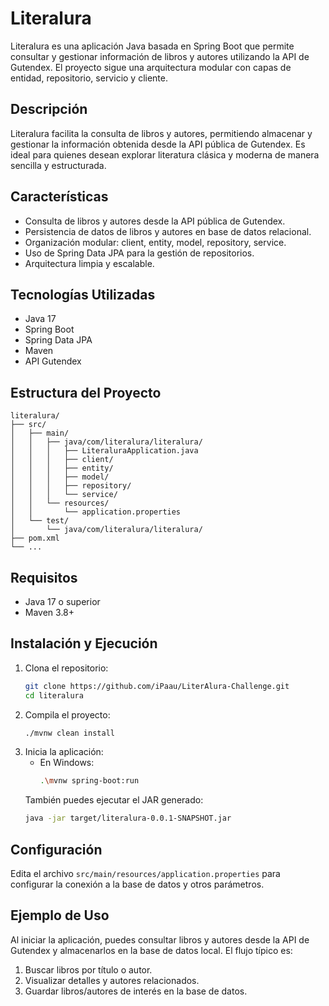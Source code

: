 # Literalura

Literalura es una aplicación Java basada en Spring Boot que permite consultar y gestionar información de libros y autores utilizando la API de Gutendex. El proyecto sigue una arquitectura modular con capas de entidad, repositorio, servicio y cliente.

## Descripción
Literalura facilita la consulta de libros y autores, permitiendo almacenar y gestionar la información obtenida desde la API pública de Gutendex. Es ideal para quienes desean explorar literatura clásica y moderna de manera sencilla y estructurada.

## Características
- Consulta de libros y autores desde la API pública de Gutendex.
- Persistencia de datos de libros y autores en base de datos relacional.
- Organización modular: client, entity, model, repository, service.
- Uso de Spring Data JPA para la gestión de repositorios.
- Arquitectura limpia y escalable.

## Tecnologías Utilizadas
- Java 17
- Spring Boot
- Spring Data JPA
- Maven
- API Gutendex

## Estructura del Proyecto
```
literalura/
├── src/
│   ├── main/
│   │   ├── java/com/literalura/literalura/
│   │   │   ├── LiteraluraApplication.java
│   │   │   ├── client/
│   │   │   ├── entity/
│   │   │   ├── model/
│   │   │   ├── repository/
│   │   │   └── service/
│   │   └── resources/
│   │       └── application.properties
│   └── test/
│       └── java/com/literalura/literalura/
├── pom.xml
└── ...
```

## Requisitos
- Java 17 o superior
- Maven 3.8+

## Instalación y Ejecución
1. Clona el repositorio:
   ```sh
   git clone https://github.com/iPaau/LiterAlura-Challenge.git
   cd literalura
   ```
2. Compila el proyecto:
   ```sh
   ./mvnw clean install
   ```
3. Inicia la aplicación:
   - En Windows:
     ```sh
     .\mvnw spring-boot:run

   También puedes ejecutar el JAR generado:
   ```sh
   java -jar target/literalura-0.0.1-SNAPSHOT.jar
   ```

## Configuración
Edita el archivo `src/main/resources/application.properties` para configurar la conexión a la base de datos y otros parámetros.

## Ejemplo de Uso
Al iniciar la aplicación, puedes consultar libros y autores desde la API de Gutendex y almacenarlos en la base de datos local. El flujo típico es:
1. Buscar libros por título o autor.
2. Visualizar detalles y autores relacionados.
3. Guardar libros/autores de interés en la base de datos.